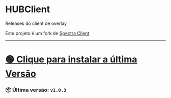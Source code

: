 # HUBClient  
Releases do client de overlay

Este projeto é um fork de [Spectra Client](https://github.com/ValoSpectra/Spectra-Client)

---

# [🟢 Clique para instalar a última Versão](https://github.com/onoxbr/HUBClient/releases/latest/download/Expresso-Client-Setup.exe)
### 📦 Última versão: `v1.0.3`
